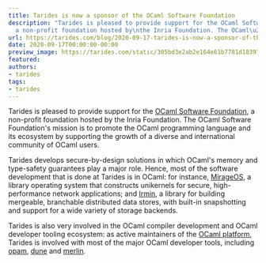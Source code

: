 ```yaml
---
title: Tarides is now a sponsor of the OCaml Software Foundation
description: "Tarides is pleased to provide support for the OCaml Software\nFoundation,
  a non-profit foundation hosted by\nthe Inria Foundation. The OCaml\u2026"
url: https://tarides.com/blog/2020-09-17-tarides-is-now-a-sponsor-of-the-ocaml-software-foundation
date: 2020-09-17T00:00:00-00:00
preview_image: https://tarides.com/static/305bd3e2ab2e164e61b7781d183976fd/0d665/ocaml-software-foundation.png
featured:
authors:
- tarides
tags:
- tarides
---
```


<p>Tarides is pleased to provide support for the <a href="https://ocaml-sf.org">OCaml Software
Foundation</a>, a non-profit foundation hosted by
the Inria Foundation. The OCaml Software Foundation's mission is to
promote the OCaml programming language and its ecosystem by
supporting the growth of a diverse and international community of
OCaml users.</p>
<p>Tarides develops secure-by-design solutions in which OCaml's memory and
type-safety guarantees play a major role. Hence, most of the software
development that is done at Tarides is in OCaml: for instance,
<a href="https://mirage.io">MirageOS</a>, a library operating system that
constructs unikernels for secure, high-performance network
applications; and <a href="https://irmin.org">Irmin</a>, a library for building
mergeable, branchable distributed data stores, with built-in
snapshotting and support for a wide variety of storage backends.</p>
<p>Tarides is also very involved in the OCaml compiler development and
OCaml developer tooling ecosystem: as active maintainers of the <a href="https://www.youtube.com/watch?v=E8T_4zqWmq8&amp;list=PLKO_ZowsIOu5fHjRj0ua7_QWE_L789K_f&amp;ab_channel=ocaml2020">OCaml
platform</a>, Tarides is involved with most of the major
OCaml developer tools, including <a href="https://github.com/ocaml/ocaml">opam</a>, <a href="https://github.com/ocaml/dune">dune</a> and <a href="https://github.com/ocaml/merlin">merlin</a>.</p>
